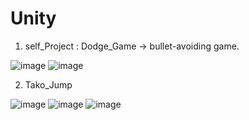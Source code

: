 # Unity
1. self_Project : Dodge_Game -> bullet-avoiding game.

![image](https://user-images.githubusercontent.com/71171290/211770790-df647ac9-98eb-45f5-95d5-6bdf54f6ad12.png)
![image](https://user-images.githubusercontent.com/71171290/211770927-1124adc2-9a65-475b-a595-b3643aa5a982.png)





2. Tako_Jump

![image](https://user-images.githubusercontent.com/71171290/211948423-38842c19-a8ae-4d75-a02d-0762972e14df.png)
![image](https://user-images.githubusercontent.com/71171290/211948450-ee4a1c17-253e-448c-bd5a-42f98a852b53.png)
![image](https://user-images.githubusercontent.com/71171290/211948463-f369458a-6998-4e8a-add6-0d6cb0eba094.png)
